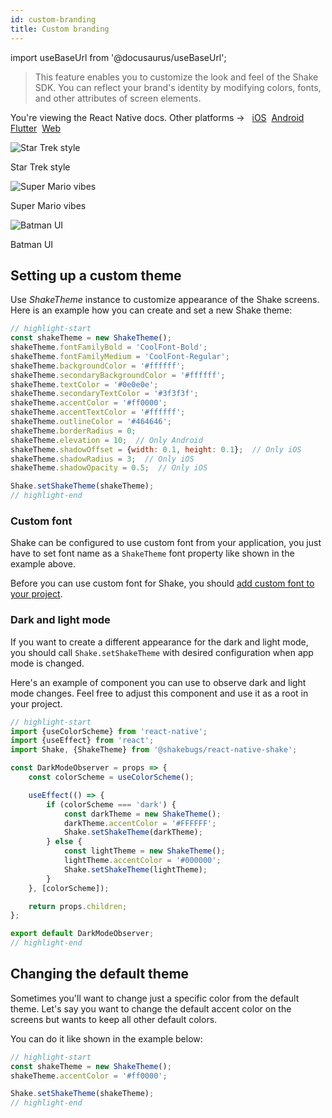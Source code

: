 ```yaml
---
id: custom-branding
title: Custom branding
---
```

import useBaseUrl from '@docusaurus/useBaseUrl';

> This feature enables you to customize the look and feel of the Shake SDK. You can reflect your brand's identity by modifying colors, fonts, and other attributes of screen elements.

<p class="p2 mt-40">You're viewing the React Native docs. Other platforms → &nbsp;
<a href="/docs/ios/configuration-and-data/custom-branding/">iOS</a>&nbsp; 
<a href="/docs/android/configuration-and-data/custom-branding/">Android</a>&nbsp;
<a href="/docs/flutter/configuration-and-data/custom-branding/">Flutter</a>&nbsp;  
<a href="/docs/web/configuration-and-data/custom-branding/">Web</a>&nbsp;
</p>


<div class="imagesList">
    <div>
        <img src="/docs/img/custom-branding-example-1@2x.png" alt="Star Trek style"/>
        <p>Star Trek style</p>
    </div>
	<div>
        <img src="/docs/img/custom-branding-example-2@2x.png" alt="Super Mario vibes"/>
        <p>Super Mario vibes</p>
    </div>
	<div>
        <img src="/docs/img/custom-branding-example-3@2x.png" alt="Batman UI"/>
        <p>Batman UI</p>
    </div>
</div>

## Setting up a custom theme

Use *ShakeTheme* instance to customize appearance of the Shake screens. Here is an example how you can create and set a new Shake theme:

```javascript title="App.js"
// highlight-start
const shakeTheme = new ShakeTheme();
shakeTheme.fontFamilyBold = 'CoolFont-Bold';
shakeTheme.fontFamilyMedium = 'CoolFont-Regular';
shakeTheme.backgroundColor = '#ffffff';
shakeTheme.secondaryBackgroundColor = '#ffffff';
shakeTheme.textColor = '#0e0e0e';
shakeTheme.secondaryTextColor = '#3f3f3f';
shakeTheme.accentColor = '#ff0000';
shakeTheme.accentTextColor = '#ffffff';
shakeTheme.outlineColor = '#464646';
shakeTheme.borderRadius = 0;
shakeTheme.elevation = 10;  // Only Android
shakeTheme.shadowOffset = {width: 0.1, height: 0.1};  // Only iOS
shakeTheme.shadowRadius = 3;  // Only iOS
shakeTheme.shadowOpacity = 0.5;  // Only iOS

Shake.setShakeTheme(shakeTheme);
// highlight-end
```

### Custom font

Shake can be configured to use custom font from your application, 
you just have to set font name as a `ShakeTheme` font property like shown in the example above.

Before you can use custom font for Shake, you should [add custom font to your project](https://blog.logrocket.com/adding-custom-fonts-react-native/).

### Dark and light mode

If you want to create a different appearance for the dark and light mode, you should call `Shake.setShakeTheme` with desired configuration when app mode is changed.

Here's an example of component you can use to observe dark and light mode changes.
Feel free to adjust this component and use it as a root in your project.

```javascript title="DarkModeObserver.js"
// highlight-start
import {useColorScheme} from 'react-native';
import {useEffect} from 'react';
import Shake, {ShakeTheme} from '@shakebugs/react-native-shake';

const DarkModeObserver = props => {
    const colorScheme = useColorScheme();

    useEffect(() => {
        if (colorScheme === 'dark') {
            const darkTheme = new ShakeTheme();
            darkTheme.accentColor = '#FFFFFF';
            Shake.setShakeTheme(darkTheme);
        } else {
            const lightTheme = new ShakeTheme();
            lightTheme.accentColor = '#000000';
            Shake.setShakeTheme(lightTheme);
        }
    }, [colorScheme]);

    return props.children;
};

export default DarkModeObserver;
// highlight-end
```

## Changing the default theme

Sometimes you'll want to change just a specific color from the default theme.
Let's say you want to change the default accent color on the screens but wants to keep all other default colors.

You can do it like shown in the example below:

```javascript title="App.js"
// highlight-start
const shakeTheme = new ShakeTheme();
shakeTheme.accentColor = '#ff0000';

Shake.setShakeTheme(shakeTheme);
// highlight-end
```
